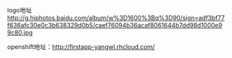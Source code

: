 logo地址
http://g.hiphotos.baidu.com/album/w%3D1600%3Bq%3D90/sign=adf3bf77f636afc30e0c3b638329d0b5/caef76094b36acaf8061644b7dd98d1000e99c80.jpg


openshift地址：http://firstapp-yangwl.rhcloud.com/